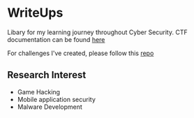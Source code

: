 # WriteUps
Libary for my learning journey throughout Cyber Security. CTF documentation can be found [here](https://hyggehalcyon.gitbook.io/page/ctfs/2023)              
      
For challenges I've created, please follow this [repo](https://github.com/HyggeHalcyon/CTF-Challenges-Creation) 

## Research Interest
- Game Hacking   
- Mobile application security   
- Malware Development  